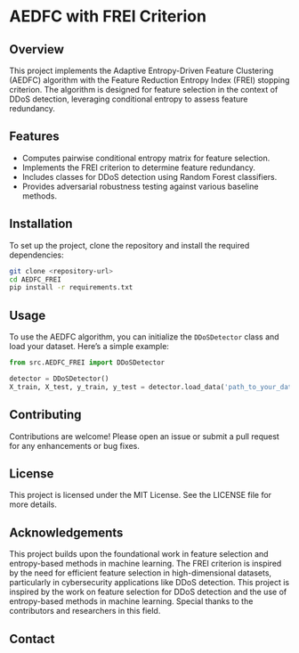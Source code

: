 # AEDFC with FREI Criterion

## Overview

This project implements the Adaptive Entropy-Driven Feature Clustering (AEDFC) algorithm with the Feature Reduction Entropy Index (FREI) stopping criterion. The algorithm is designed for feature selection in the context of DDoS detection, leveraging conditional entropy to assess feature redundancy.

## Features

- Computes pairwise conditional entropy matrix for feature selection.
- Implements the FREI criterion to determine feature redundancy.
- Includes classes for DDoS detection using Random Forest classifiers.
- Provides adversarial robustness testing against various baseline methods.

## Installation

To set up the project, clone the repository and install the required dependencies:

```bash
git clone <repository-url>
cd AEDFC_FREI
pip install -r requirements.txt
```

## Usage

To use the AEDFC algorithm, you can initialize the `DDoSDetector` class and load your dataset. Here’s a simple example:

```python
from src.AEDFC_FREI import DDoSDetector

detector = DDoSDetector()
X_train, X_test, y_train, y_test = detector.load_data('path_to_your_dataset.csv')
```

## Contributing

Contributions are welcome! Please open an issue or submit a pull request for any enhancements or bug fixes.

## License

This project is licensed under the MIT License. See the LICENSE file for more details.

## Acknowledgements

This project builds upon the foundational work in feature selection and entropy-based methods in machine learning. The FREI criterion is inspired by the need for efficient feature selection in high-dimensional datasets, particularly in cybersecurity applications like DDoS detection.
This project is inspired by the work on feature selection for DDoS detection and the use of entropy-based methods in machine learning. Special thanks to the contributors and researchers in this field.

## Contact
